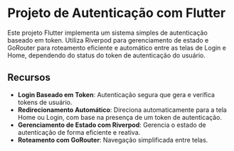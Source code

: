 # Projeto de Autenticação com Flutter

Este projeto Flutter implementa um sistema simples de autenticação baseado em token. Utiliza Riverpod para gerenciamento de estado e GoRouter para roteamento eficiente e automático entre as telas de Login e Home, dependendo do status do token de autenticação do usuário.

## Recursos

- **Login Baseado em Token**: Autenticação segura que gera e verifica tokens de usuário.
- **Redirecionamento Automático**: Direciona automaticamente para a tela Home ou Login, com base na presença de um token de autenticação.
- **Gerenciamento de Estado com Riverpod**: Gerencia o estado de autenticação de forma eficiente e reativa.
- **Roteamento com GoRouter**: Navegação simplificada entre telas.
